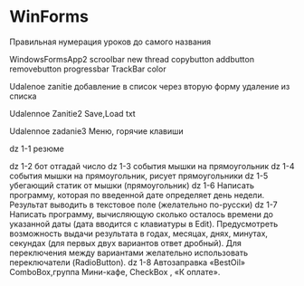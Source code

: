 # WinForms

Правильная нумерация уроков до самого названия


WindowsFormsApp2
scroolbar
new thread
copybutton
addbutton
removebutton
progressbar
TrackBar color

Udalenoe zanitie
добавление в список через вторую форму
удаление из списка

Udalennoe Zanitie2
Save,Load txt

Udalennoe zadanie3
Меню, горячие клавиши 

dz 1-1
резюме

dz 1-2
бот отгадай число 
dz 1-3
события мышки на прямоугольник
dz 1-4
события мышки на прямоугольник, рисует прямоугольники
dz 1-5
убегающий статик от мышки (прямоугольник)
dz 1-6
Написать программу, которая по введенной дате определяет день
недели. Результат выводить в текстовое поле (желательно по-русски)
dz 1-7
Написать программу, вычисляющую сколько осталось времени
до указанной даты (дата вводится с клавиатуры в Edit). Предусмотреть возможность выдачи результата в годах, месяцах, днях, минутах,
секундах (для первых двух вариантов ответ дробный). Для переключения между вариантами желательно использовать переключатели
(RadioButton).
dz 1-8
Автозаправка «BestOil» 
ComboBox,группа Мини-кафе, CheckBox , «К оплате».

